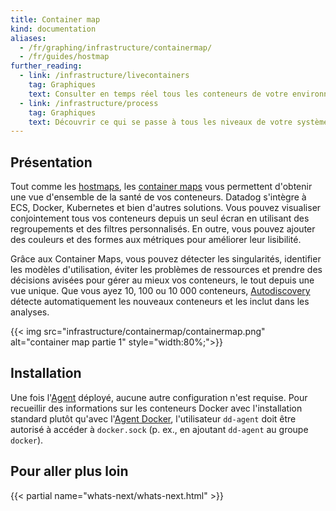 ```yaml
---
title: Container map
kind: documentation
aliases:
  - /fr/graphing/infrastructure/containermap/
  - /fr/guides/hostmap
further_reading:
  - link: /infrastructure/livecontainers
    tag: Graphiques
    text: Consulter en temps réel tous les conteneurs de votre environnement
  - link: /infrastructure/process
    tag: Graphiques
    text: Découvrir ce qui se passe à tous les niveaux de votre système
---
```

## Présentation

Tout comme les [hostmaps][1], les [container maps][2] vous permettent d'obtenir une vue d'ensemble de la santé de vos conteneurs. Datadog s'intègre à ECS, Docker, Kubernetes et bien d'autres solutions. Vous pouvez visualiser conjointement tous vos conteneurs depuis un seul écran en utilisant des regroupements et des filtres personnalisés. En outre, vous pouvez ajouter des couleurs et des formes aux métriques pour améliorer leur lisibilité.

Grâce aux Container Maps, vous pouvez détecter les singularités, identifier les modèles d'utilisation, éviter les problèmes de ressources et prendre des décisions avisées pour gérer au mieux vos conteneurs, le tout depuis une vue unique. Que vous ayez 10, 100 ou 10 000 conteneurs, [Autodiscovery][3] détecte automatiquement les nouveaux conteneurs et les inclut dans les analyses.

{{< img src="infrastructure/containermap/containermap.png" alt="container map partie 1" style="width:80%;">}}

## Installation

Une fois l'[Agent][4] déployé, aucune autre configuration n'est requise. Pour recueillir des informations sur les conteneurs Docker avec l'installation standard plutôt qu'avec l'[Agent Docker][5], l'utilisateur `dd-agent` doit être autorisé à accéder à `docker.sock` (p. ex., en ajoutant `dd-agent` au groupe `docker`).

## Pour aller plus loin

{{< partial name="whats-next/whats-next.html" >}}

[1]: /fr/infrastructure/hostmap
[2]: https://app.datadoghq.com/infrastructure/map?node_type=container
[3]: /fr/agent/autodiscovery
[4]: /fr/agent
[5]: /fr/agent/docker